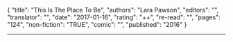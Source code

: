 {
"title": "This Is The Place To Be",
"authors": "Lara Pawson",
"editors": "",
"translator": "",
"date": "2017-01-16",
"rating": "++",
"re-read": "",
"pages": "124",
"non-fiction": "TRUE",
"comic": "",
"published": "2016"
}

---
